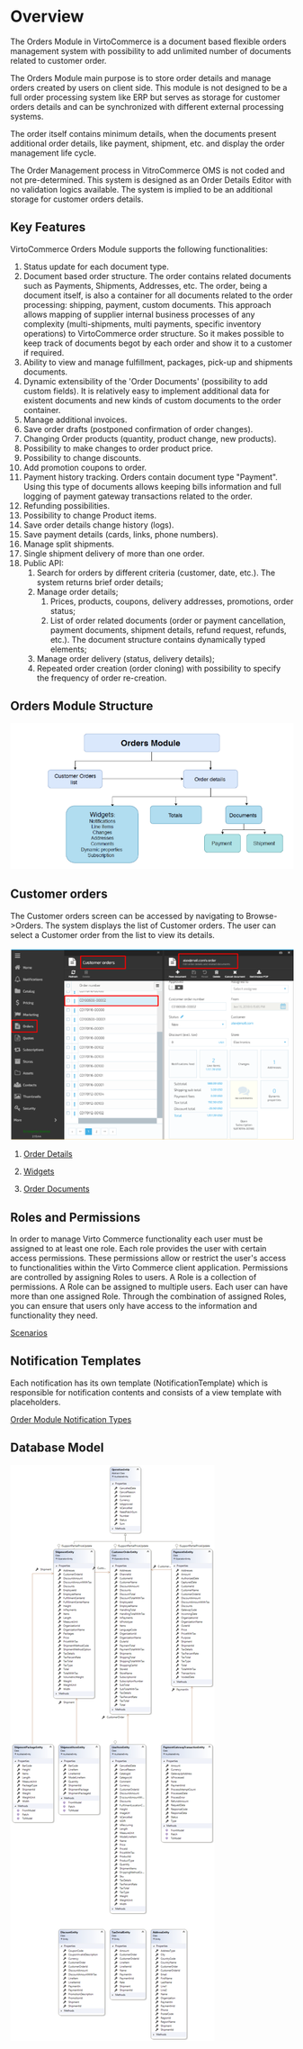 # Overview

The Orders Module in VirtoCommerce is a document based flexible orders management system with possibility to add unlimited number of documents related to customer order.

The Orders Module main purpose is to store order details and manage orders created by users on client side. This module is not designed to be a full order processing system like ERP but serves as storage for customer orders details and can be synchronized with different external processing systems.

The order itself contains minimum details, when the documents present additional order details, like payment, shipment, etc.  and display the order management life cycle.

The Order Management process in VitroCommerce OMS is not coded and not pre-determined. This system is designed as an Order Details Editor with no validation logics available. The system is implied to be an additional storage for customer orders details.

## Key Features

VirtoCommerce Orders Module supports the following functionalities:

1. Status update for each document type.
2. Document based order structure. The order contains related documents such as Payments, Shipments, Addresses, etc. The order, being a document itself, is also a container for all documents related to the order processing: shipping, payment, custom documents. This approach allows mapping of supplier internal business processes of any complexity (multi-shipments, multi payments, specific inventory operations) to VirtoCommerce order structure. So it makes possible to keep track of documents begot by each order and show it to a customer if required.
3. Ability to view and manage fulfillment, packages, pick-up and shipments documents.
4. Dynamic extensibility of the 'Order Documents' (possibility to add custom fields). It is relatively easy to implement additional data for existent documents and new kinds of custom documents to the order container.
5. Manage additional invoices.
6. Save order drafts (postponed confirmation of order changes).
7. Changing Order products (quantity, product change, new products).
8. Possibility to make changes to order product price.
9. Possibility to change discounts.
10. Add promotion coupons to order.
11. Payment history tracking. Orders contain document type "Payment". Using this type of documents allows keeping bills information and full logging of payment gateway transactions related to the order.
12. Refunding possibilities.
13. Possibility to change Product items.
14. Save order details change history (logs).
15. Save payment details (cards, links, phone numbers).
16. Manage split shipments.
17. Single shipment delivery of more than one order.
18. Public API:
    1. Search for orders by different criteria (customer, date, etc.). The system returns brief order details;
    1. Manage order details;
         1. Prices, products, coupons, delivery addresses, promotions, order status;
         2. List of order related documents (order or payment cancellation, payment documents, shipment details, refund request, refunds, etc.). The document structure contains dynamically typed elements;
    1. Manage order delivery (status, delivery details);
    1. Repeated order creation (order cloning) with possibility to specify the frequency of order re-creation.

## Orders Module Structure

 ![Fig. Order Structure](media/diagram-order-module-structure.png)

## Customer orders

 The Customer orders screen can be accessed by navigating to Browse->Orders. The system displays the list of Customer orders. The user can select a Customer order from the list to view its details.

 ![Fig.Customer Orders](media/screen-customer-orders.png)

1. [Order Details](order-details.md)

1. [Widgets](/docs/widgets.md)
1. [Order Documents](order-documents.md)

## Roles and Permissions

In order to manage Virto Commerce functionality each user must be assigned to at least one role. Each role provides the user with certain access permissions. These permissions allow or restrict the user's access to functionalities within the Virto Commerce client application.
Permissions are controlled by assigning Roles to users. A Role is a collection of permissions. A Role can be assigned to multiple users. Each user can have more than one assigned Role.
Through the combination of assigned Roles, you can ensure that users only have access to the information and functionality they need.

[Scenarios](/docs/roles-and-permissions-scenarios.md)

## Notification Templates

Each notification has its own template (NotificationTemplate) which is responsible for notification contents and consists of a view template with placeholders.

[Order Module Notification Types](/docs/order-module-notification-types.md)

## Database Model

![Fig.db-model](media/diagram-db-model.png)